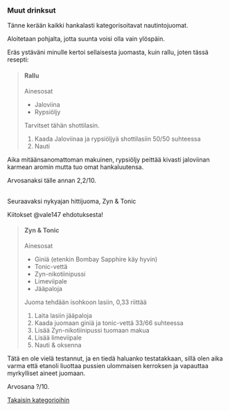 ### Muut drinksut

Tänne kerään kaikki hankalasti kategorisoitavat nautintojuomat.

Aloitetaan pohjalta, jotta suunta voisi olla vain ylöspäin.

Eräs ystäväni minulle kertoi sellaisesta juomasta, kuin rallu, joten tässä resepti:

> #### Rallu
>
> Ainesosat
> - Jaloviina
> - Rypsiöljy
>
> Tarvitset tähän shottilasin.
>
> 1. Kaada Jaloviinaa ja rypsiöljyä shottilasiin 50/50 suhteessa
> 2. Nauti

Aika mitäänsanomattoman makuinen, rypsiöljy peittää kivasti jaloviinan karmean aromin mutta tuo omat hankaluutensa.

Arvosanaksi tälle annan 2,2/10.

\
Seuraavaksi nykyajan hittijuoma, Zyn & Tonic

Kiitokset @vale147 ehdotuksesta!

> #### Zyn & Tonic
>
> Ainesosat
> - Giniä (etenkin Bombay Sapphire käy hyvin)
> - Tonic-vettä
> - Zyn-nikotiinipussi
> - Limeviipale
> - Jääpaloja
>
> Juoma tehdään isohkoon lasiin, 0,33 riittää
>
> 1. Laita lasiin jääpaloja
> 2. Kaada juomaan giniä ja tonic-vettä 33/66 suhteessa
> 3. Lisää Zyn-nikotiinipussi tuomaan makua
> 4. Lisää limeviipale
> 5. Nauti & oksenna

Tätä en ole vielä testannut, ja en tiedä haluanko testatakkaan, sillä olen aika varma että etanoli liuottaa pussien ulommaisen kerroksen ja vapauttaa myrkylliset aineet juomaan. 

Arvosana ?/10.

[Takaisin kategorioihin](/content/drinksut.md)